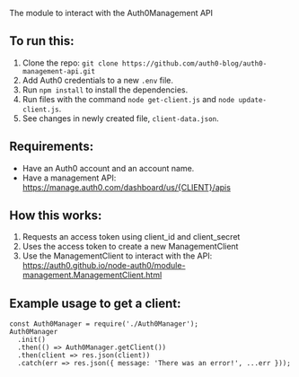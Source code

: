 The module to interact with the Auth0Management API

## To run this:

1. Clone the repo: `git clone https://github.com/auth0-blog/auth0-management-api.git`
2. Add Auth0 credentials to a new `.env` file.
3. Run `npm install` to install the dependencies.
3. Run files with the command `node get-client.js` and `node update-client.js`.
4. See changes in newly created file, `client-data.json`.

## Requirements:

- Have an Auth0 account and an account name.
- Have a management API: https://manage.auth0.com/dashboard/us/{CLIENT}/apis

## How this works:

1.  Requests an access token using client_id and client_secret
2.  Uses the access token to create a new ManagementClient
3.  Use the ManagementClient to interact with the API:
    https://auth0.github.io/node-auth0/module-management.ManagementClient.html

## Example usage to get a client:

```
const Auth0Manager = require('./Auth0Manager');
Auth0Manager
  .init()
  .then(() => Auth0Manager.getClient())
  .then(client => res.json(client))
  .catch(err => res.json({ message: 'There was an error!', ...err }));
```
